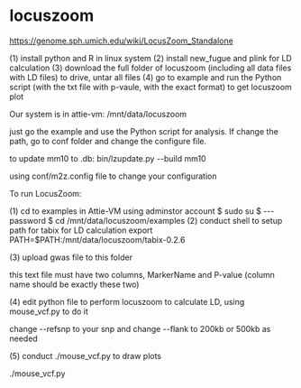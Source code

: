 # locuszoom


https://genome.sph.umich.edu/wiki/LocusZoom_Standalone


(1) install python and R in linux system
(2) install new_fugue  and  plink for LD calculation
(3) download the full folder of locuszoom (including all data files with LD files) to drive, untar all files
(4) go to example and run  the Python script (with the txt file with p-vaule, with the exact format) to get locuszoom plot

Our system is in attie-vm:
/mnt/data/locuszoom

just go the example and use the Python script for analysis.
If change the path, go to conf folder and change the configure file.

to update mm10 to .db:
bin/lzupdate.py --build mm10 

using conf/m2z.config file to change your configuration

To run LocusZoom:

(1) cd  to  examples
   in Attie-VM  using adminstor account
   $ sudo su
   $ ---password
   $ cd /mnt/data/locuszoom/examples
(2) conduct shell to setup path for tabix for LD calculation 
   export PATH=$PATH:/mnt/data/locuszoom/tabix-0.2.6

(3) upload gwas file to this folder

   this text file must have two columns,   MarkerName and P-value (column name should be exactly these two)
   
(4) edit python file to perform locuszoom
   to calculate LD, using mouse_vcf.py to do it
   
   change   --refsnp  to your snp  and change --flank   to 200kb or 500kb as needed
   
(5)  conduct  ./mouse_vcf.py to draw plots

   ./mouse_vcf.py


   


